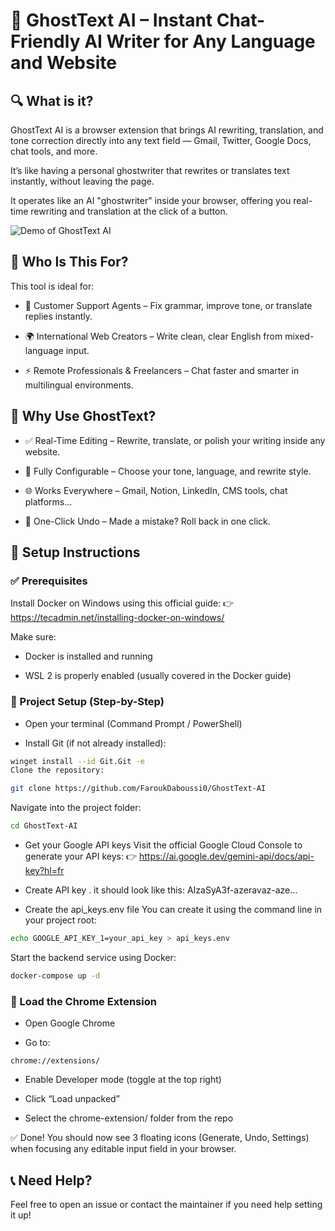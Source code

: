 # 👻 GhostText AI – Instant Chat-Friendly AI Writer for Any Language and Website
## 🔍 What is it?
GhostText AI is a browser extension that brings AI rewriting, translation, and tone correction directly into any text field — Gmail, Twitter, Google Docs, chat tools, and more.

It’s like having a personal ghostwriter that rewrites or translates text instantly, without leaving the page.

It operates like an AI "ghostwriter" inside your browser, offering you real-time rewriting and translation at the click of a button.

![Demo of GhostText AI](demo.gif)

## 👥 Who Is This For?
This tool is ideal for:

- 💬 Customer Support Agents – Fix grammar, improve tone, or translate replies instantly.

- 🌍 International Web Creators – Write clean, clear English from mixed-language input.

- ⚡ Remote Professionals & Freelancers – Chat faster and smarter in multilingual environments.


## 🚀 Why Use GhostText?
- ✅ Real-Time Editing – Rewrite, translate, or polish your writing inside any website.

- 🔧 Fully Configurable – Choose your tone, language, and rewrite style.

- 🌐 Works Everywhere – Gmail, Notion, LinkedIn, CMS tools, chat platforms…

- 🔁 One-Click Undo – Made a mistake? Roll back in one click.

## 🧰 Setup Instructions
### ✅ Prerequisites
Install Docker on Windows using this official guide:
👉 https://tecadmin.net/installing-docker-on-windows/

Make sure:

- Docker is installed and running

- WSL 2 is properly enabled (usually covered in the Docker guide)

### 🔧 Project Setup (Step-by-Step)
- Open your terminal (Command Prompt / PowerShell)

-   Install Git (if not already installed):

```bash
winget install --id Git.Git -e
Clone the repository:
```
```bash
git clone https://github.com/FaroukDaboussi0/GhostText-AI
```
Navigate into the project folder:

```bash
cd GhostText-AI
```
- Get your Google API keys
Visit the official Google Cloud Console to generate your API keys:
👉 https://ai.google.dev/gemini-api/docs/api-key?hl=fr

- Create  API key . it should look like this:
AIzaSyA3f-azeravaz-aze...

-  Create the api_keys.env file
You can create it using the command line in your project root:

```bash
echo GOOGLE_API_KEY_1=your_api_key > api_keys.env
```

Start the backend service using Docker:

```bash
docker-compose up -d
```
### 🧩 Load the Chrome Extension
- Open Google Chrome

- Go to:

```arduino
chrome://extensions/  
```
- Enable Developer mode (toggle at the top right)

- Click “Load unpacked”

- Select the chrome-extension/ folder from the repo

✅ Done! You should now see 3 floating icons (Generate, Undo, Settings) when focusing any editable input field in your browser.

## 📞 Need Help?
Feel free to open an issue or contact the maintainer if you need help setting it up!